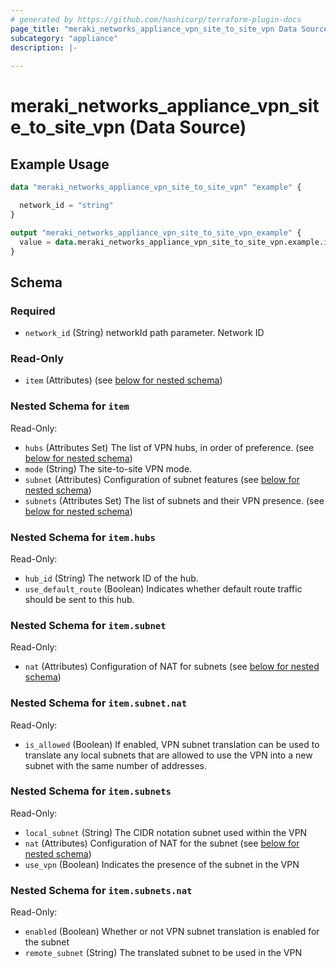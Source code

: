 ```yaml
---
# generated by https://github.com/hashicorp/terraform-plugin-docs
page_title: "meraki_networks_appliance_vpn_site_to_site_vpn Data Source - terraform-provider-meraki"
subcategory: "appliance"
description: |-
  
---
```


# meraki_networks_appliance_vpn_site_to_site_vpn (Data Source)



## Example Usage

```terraform
data "meraki_networks_appliance_vpn_site_to_site_vpn" "example" {

  network_id = "string"
}

output "meraki_networks_appliance_vpn_site_to_site_vpn_example" {
  value = data.meraki_networks_appliance_vpn_site_to_site_vpn.example.item
}
```

<!-- schema generated by tfplugindocs -->
## Schema

### Required

- `network_id` (String) networkId path parameter. Network ID

### Read-Only

- `item` (Attributes) (see [below for nested schema](#nestedatt--item))

<a id="nestedatt--item"></a>
### Nested Schema for `item`

Read-Only:

- `hubs` (Attributes Set) The list of VPN hubs, in order of preference. (see [below for nested schema](#nestedatt--item--hubs))
- `mode` (String) The site-to-site VPN mode.
- `subnet` (Attributes) Configuration of subnet features (see [below for nested schema](#nestedatt--item--subnet))
- `subnets` (Attributes Set) The list of subnets and their VPN presence. (see [below for nested schema](#nestedatt--item--subnets))

<a id="nestedatt--item--hubs"></a>
### Nested Schema for `item.hubs`

Read-Only:

- `hub_id` (String) The network ID of the hub.
- `use_default_route` (Boolean) Indicates whether default route traffic should be sent to this hub.


<a id="nestedatt--item--subnet"></a>
### Nested Schema for `item.subnet`

Read-Only:

- `nat` (Attributes) Configuration of NAT for subnets (see [below for nested schema](#nestedatt--item--subnet--nat))

<a id="nestedatt--item--subnet--nat"></a>
### Nested Schema for `item.subnet.nat`

Read-Only:

- `is_allowed` (Boolean) If enabled, VPN subnet translation can be used to translate any local subnets that are allowed to use the VPN into a new subnet with the same number of addresses.



<a id="nestedatt--item--subnets"></a>
### Nested Schema for `item.subnets`

Read-Only:

- `local_subnet` (String) The CIDR notation subnet used within the VPN
- `nat` (Attributes) Configuration of NAT for the subnet (see [below for nested schema](#nestedatt--item--subnets--nat))
- `use_vpn` (Boolean) Indicates the presence of the subnet in the VPN

<a id="nestedatt--item--subnets--nat"></a>
### Nested Schema for `item.subnets.nat`

Read-Only:

- `enabled` (Boolean) Whether or not VPN subnet translation is enabled for the subnet
- `remote_subnet` (String) The translated subnet to be used in the VPN
